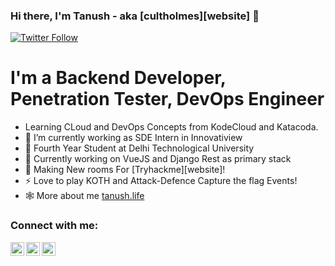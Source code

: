 
### Hi there, I'm  Tanush - aka [cultholmes][website] 👋

[![Twitter Follow](https://img.shields.io/twitter/url?color=Blue&label=Twitter&logoColor=Blue&style=for-the-badge&url=https%3A%2F%2Ftwitter.com%2Fkros_pro?style=social&logo=appveyor)](https://twitter.com/kros_pro)

# I'm a Backend Developer, Penetration Tester, DevOps Engineer

- Learning CLoud and DevOps Concepts from KodeCloud and Katacoda.
- 🔭 I’m currently working as SDE Intern in Innovatiview 
- 🧣 Fourth Year Student at Delhi Technological University 
- 🌱 Currently working on VueJS and Django Rest as primary stack
- 👯 Making New rooms For  [Tryhackme][website]! 
- ⚡ Love to play KOTH and Attack-Defence Capture the flag Events! 
- 🕸️ More about me [tanush.life][portfolio]



### Connect with me:


[<img align="left" alt="codeSTACKr | Twitter" width="22px" src="https://cdn.jsdelivr.net/npm/simple-icons@v3/icons/twitter.svg" />](https://twitter.com/kros_pro)



[<img align="left" alt="codeSTACKr | LinkedIn" width="22px" src="https://cdn.jsdelivr.net/npm/simple-icons@v3/icons/linkedin.svg" />](https://www.linkedin.com/in/tanush-yadav-33a822158/)



[<img align="left" alt="codeSTACKr | Instagram" width="22px" src="https://cdn.jsdelivr.net/npm/simple-icons@v3/icons/instagram.svg" />](https://www.instagram.com/y_.tanush69/)

<br />  

[portfolio]: https://tanush.life
